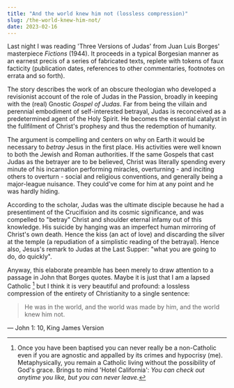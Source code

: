 ```yaml
---
title: "And the world knew him not (lossless compression)"
slug: /the-world-knew-him-not/
date: 2023-02-16
---
```


Last night I was reading 'Three Versions of Judas' from Juan Luis Borges' masterpiece _Fictions_ (1944). It proceeds in a typical Borgesian manner as an earnest precis of a series of fabricated texts, replete with tokens of faux facticity (publication dates, references to other commentaries, footnotes on errata and so forth).

The story describes the work of an obscure theologian who developed a revisionist account of the role of Judas in the Passion, broadly in keeping with the (real) Gnostic _Gospel of Judas_. Far from being the villain and perennial embodiment of self-interested betrayal, Judas is reconceived as a predetermined agent of the Holy Spirit. He becomes the essential catalyst in the fullfilment of Christ's prophesy and thus the redemption of humanity.

The argument is compelling and centers on why on Earth it would be necessary to _betray_ Jesus in the first place. His activities were well known to both the Jewish and Roman authorities. If the same Gospels that cast Judas as the betrayer are to be believed, Christ was literally spending every minute of his incarnation performing miracles, overturning - and inciting others to overturn - social and religious conventions, and generally being a major-league nuisance. They could've come for him at any point and he was hardly hiding.

According to the scholar, Judas was the ultimate disciple because he had a presentiment of the Crucifixion and its cosmic significance, and was compelled to "betray" Christ and shoulder eternal infamy out of this knowledge. His suicide by hanging was an imperfect human mirroring of Christ's own death. Hence the kiss (an act of love) and discarding the silver at the temple (a repudiation of a simplistic reading of the betrayal). Hence also, Jesus's remark to Judas at the Last Supper: "what you are going to do, do quickly".

Anyway, this elaborate preamble has been merely to draw attention to a passage in John that Borges quotes. Maybe it is just that I am a lapsed Catholic [^lapsed] but I think it is very beautiful and profound: a lossless compression of the entirety of Christianity to a single sentence:

> He was in the world, and the world was made by him, and the world knew him not.

&mdash; John 1: 10, King James Version

[^lapsed]: Once you have been baptised you can never really be a non-Catholic even if you are agnostic and appalled by its crimes and hypocrisy (me). Metaphysically, you remain a Catholic living without the possibility of God's grace. Brings to mind 'Hotel California': _You can check out anytime you like, but you can never leave._
